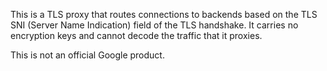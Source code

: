 This is a TLS proxy that routes connections to backends based on the TLS SNI (Server Name Indication) field of the TLS handshake. It carries no encryption keys and cannot decode the traffic that it proxies.

This is not an official Google product.

